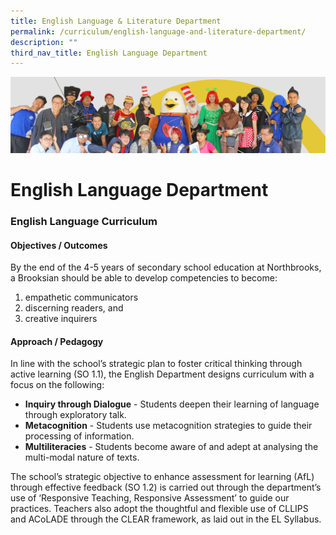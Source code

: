 ```yaml
---
title: English Language & Literature Department
permalink: /curriculum/english-language-and-literature-department/
description: ""
third_nav_title: English Language Department
---
```

![](/images/curriculum.jpg)

English Language Department
===========================

### English Language Curriculum

  

#### Objectives / Outcomes

  
By the end of the 4-5 years of secondary school education at Northbrooks, a Brooksian should be able to develop competencies to become:

1.  empathetic communicators
2.  discerning readers, and
3.  creative inquirers

  

#### Approach / Pedagogy



In line with the school’s strategic plan to foster critical thinking through active learning (SO 1.1), the English Department designs curriculum with a focus on the following:  

*   **Inquiry through Dialogue** \- Students deepen their learning of language through exploratory talk.
*   **Metacognition** \- Students use metacognition strategies to guide their processing of information.
*   **Multiliteracies** \- Students become aware of and adept at analysing the multi-modal nature of texts.

The school’s strategic objective to enhance assessment for learning (AfL) through effective feedback (SO 1.2) is carried out through the department’s use of ‘Responsive Teaching, Responsive Assessment’ to guide our practices. Teachers also adopt the thoughtful and flexible use of CLLIPS and ACoLADE through the CLEAR framework, as laid out in the EL Syllabus.